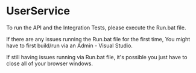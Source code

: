 # UserService

To run the API and the Integration Tests, please execute the Run.bat file.

If there are any issues running the Run.bat file for the first time,
You might have to first build/run via an Admin - Visual Studio.

If still having issues running via Run.bat file, it's possible you just have to close all of your browser windows.
